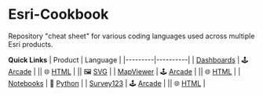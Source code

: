 # Esri-Cookbook
Repository "cheat sheet" for various coding languages used across multiple Esri products.

<b>Quick Links</b>
 | Product | Language |
 |---------|----------|
 | [Dashboards](Dashboards) | 🕹️ [Arcade](Dashboards/Arcade) |
 || 🌐 [HTML](Dashboards/HTML) |
 || 🖼️ [SVG](Dashboards/SVG) |
 | [MapViewer](MapViewer) | 🕹️ [Arcade](MapViewer/Arcade) |
 || 🌐 [HTML](MapViewer/HTML) |
 | [Notebooks](Notebooks) | 🐍 [Python](Notebooks) |
 | [Survey123](Survey123) | 🕹️ [Arcade](Survey123/Arcade) |
 || 🌐 [HTML](Survey123/HTML) |
